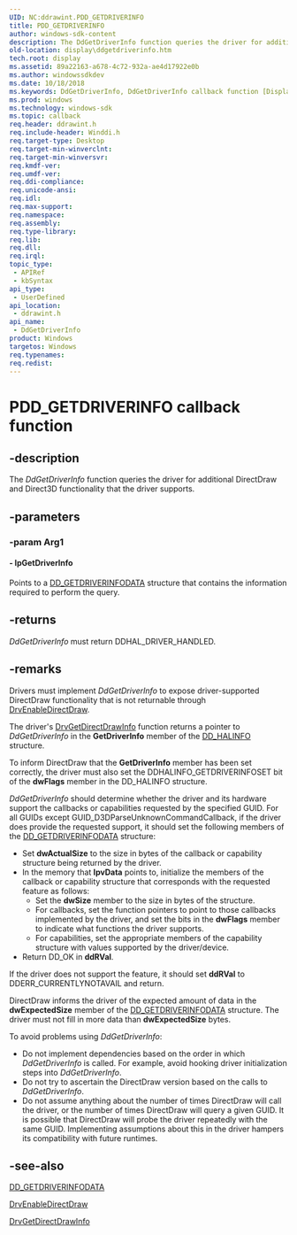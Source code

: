 ```yaml
---
UID: NC:ddrawint.PDD_GETDRIVERINFO
title: PDD_GETDRIVERINFO
author: windows-sdk-content
description: The DdGetDriverInfo function queries the driver for additional DirectDraw and Direct3D functionality that the driver supports.
old-location: display\ddgetdriverinfo.htm
tech.root: display
ms.assetid: 89a22163-a678-4c72-932a-ae4d17922e0b
ms.author: windowssdkdev
ms.date: 10/18/2018
ms.keywords: DdGetDriverInfo, DdGetDriverInfo callback function [Display Devices], PDD_GETDRIVERINFO, PDD_GETDRIVERINFO callback, ddfncs_0b5e1f3a-ee8b-4e55-bdd9-d872f568f95d.xml, ddrawint/DdGetDriverInfo, display.ddgetdriverinfo
ms.prod: windows
ms.technology: windows-sdk
ms.topic: callback
req.header: ddrawint.h
req.include-header: Winddi.h
req.target-type: Desktop
req.target-min-winverclnt: 
req.target-min-winversvr: 
req.kmdf-ver: 
req.umdf-ver: 
req.ddi-compliance: 
req.unicode-ansi: 
req.idl: 
req.max-support: 
req.namespace: 
req.assembly: 
req.type-library: 
req.lib: 
req.dll: 
req.irql: 
topic_type:
 - APIRef
 - kbSyntax
api_type:
 - UserDefined
api_location:
 - ddrawint.h
api_name:
 - DdGetDriverInfo
product: Windows
targetos: Windows
req.typenames: 
req.redist: 
---
```


# PDD_GETDRIVERINFO callback function


## -description


The <i>DdGetDriverInfo</i> function queries the driver for additional DirectDraw and Direct3D functionality that the driver supports.


## -parameters




### -param Arg1








#### - lpGetDriverInfo

Points to a <a href="https://msdn.microsoft.com/15a4e80d-2186-4683-a05f-405ca75044e5">DD_GETDRIVERINFODATA</a> structure that contains the information required to perform the query.


## -returns



<i>DdGetDriverInfo</i> must return DDHAL_DRIVER_HANDLED.




## -remarks



Drivers must implement <i>DdGetDriverInfo</i> to expose driver-supported DirectDraw functionality that is not returnable through <a href="https://msdn.microsoft.com/eb7e8775-d0ff-42af-8266-5171902eac22">DrvEnableDirectDraw</a>.

The driver's <a href="https://msdn.microsoft.com/c6068572-bd73-4faa-b085-9608ebc450ea">DrvGetDirectDrawInfo</a> function returns a pointer to <i>DdGetDriverInfo</i> in the <b>GetDriverInfo</b> member of the <a href="https://msdn.microsoft.com/99ecd219-1e85-4904-867d-3efcb378bb11">DD_HALINFO</a> structure.

To inform DirectDraw that the <b>GetDriverInfo</b> member has been set correctly, the driver must also set the DDHALINFO_GETDRIVERINFOSET bit of the <b>dwFlags</b> member in the DD_HALINFO structure. 

<i>DdGetDriverInfo</i> should determine whether the driver and its hardware support the callbacks or capabilities requested by the specified GUID. For all GUIDs except GUID_D3DParseUnknownCommandCallback, if the driver does provide the requested support, it should set the following members of the <a href="https://msdn.microsoft.com/15a4e80d-2186-4683-a05f-405ca75044e5">DD_GETDRIVERINFODATA</a> structure:

<ul>
<li>
Set <b>dwActualSize</b> to the size in bytes of the callback or capability structure being returned by the driver.

</li>
<li>In the memory that <b>lpvData</b> points to, initialize the members of the callback or capability structure that corresponds with the requested feature as follows:<ul>
<li>Set the <b>dwSize</b> member to the size in bytes of the structure.</li>
<li>For callbacks, set the function pointers to point to those callbacks implemented by the driver, and set the bits in the <b>dwFlags</b> member to indicate what functions the driver supports.</li>
<li>For capabilities, set the appropriate members of the capability structure with values supported by the driver/device.</li>
</ul>
</li>
<li>
Return DD_OK in <b>ddRVal</b>.

</li>
</ul>
If the driver does not support the feature, it should set <b>ddRVal</b> to DDERR_CURRENTLYNOTAVAIL and return.

DirectDraw informs the driver of the expected amount of data in the <b>dwExpectedSize</b> member of the <a href="https://msdn.microsoft.com/15a4e80d-2186-4683-a05f-405ca75044e5">DD_GETDRIVERINFODATA</a> structure. The driver must not fill in more data than <b>dwExpectedSize</b> bytes.

To avoid problems using <i>DdGetDriverInfo</i>: 

<ul>
<li>
Do not implement dependencies based on the order in which <i>DdGetDriverInfo</i> is called. For example, avoid hooking driver initialization steps into <i>DdGetDriverInfo</i>. 

</li>
<li>
Do not try to ascertain the DirectDraw version based on the calls to <i>DdGetDriverInfo</i>. 

</li>
<li>
Do not assume anything about the number of times DirectDraw will call the driver, or the number of times DirectDraw will query a given GUID. It is possible that DirectDraw will probe the driver repeatedly with the same GUID. Implementing assumptions about this in the driver hampers its compatibility with future runtimes. 

</li>
</ul>



## -see-also




<a href="https://msdn.microsoft.com/15a4e80d-2186-4683-a05f-405ca75044e5">DD_GETDRIVERINFODATA</a>



<a href="https://msdn.microsoft.com/eb7e8775-d0ff-42af-8266-5171902eac22">DrvEnableDirectDraw</a>



<a href="https://msdn.microsoft.com/c6068572-bd73-4faa-b085-9608ebc450ea">DrvGetDirectDrawInfo</a>
 

 

